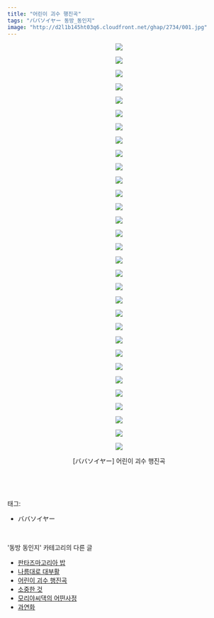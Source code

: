 ```yaml
---
title: "어린이 괴수 행진곡"
tags: "ババソイヤー 동방_동인지"
image: "http://d2l1b145ht03q6.cloudfront.net/ghap/2734/001.jpg"
---
```

<div class="article">
<p style="text-align: center; clear: none; float: none;"><img src="{{ site.imgserver1 }}/ghap/2734/001.jpg"/></p>
<p style="text-align: center; clear: none; float: none;"><img src="{{ site.imgserver1 }}/ghap/2734/002.jpg"/></p>
<p style="text-align: center; clear: none; float: none;"><img src="{{ site.imgserver1 }}/ghap/2734/003.jpg"/></p>
<p style="text-align: center; clear: none; float: none;"><img src="{{ site.imgserver1 }}/ghap/2734/004.jpg"/></p>
<p style="text-align: center; clear: none; float: none;"><img src="{{ site.imgserver1 }}/ghap/2734/005.jpg"/></p>
<p style="text-align: center; clear: none; float: none;"><img src="{{ site.imgserver1 }}/ghap/2734/006.jpg"/></p>
<p style="text-align: center; clear: none; float: none;"><img src="{{ site.imgserver1 }}/ghap/2734/007.jpg"/></p>
<p style="text-align: center; clear: none; float: none;"><img src="{{ site.imgserver1 }}/ghap/2734/008.jpg"/></p>
<p style="text-align: center; clear: none; float: none;"><img src="{{ site.imgserver1 }}/ghap/2734/009.jpg"/></p>
<p style="text-align: center; clear: none; float: none;"><img src="{{ site.imgserver1 }}/ghap/2734/010.jpg"/></p>
<p style="text-align: center; clear: none; float: none;"><img src="{{ site.imgserver1 }}/ghap/2734/011.jpg"/></p>
<p style="text-align: center; clear: none; float: none;"><img src="{{ site.imgserver1 }}/ghap/2734/012.jpg"/></p>
<p style="text-align: center; clear: none; float: none;"><img src="{{ site.imgserver1 }}/ghap/2734/013.jpg"/></p>
<p style="text-align: center; clear: none; float: none;"><img src="{{ site.imgserver1 }}/ghap/2734/014.jpg"/></p>
<p style="text-align: center; clear: none; float: none;"><img src="{{ site.imgserver1 }}/ghap/2734/015.jpg"/></p>
<p style="text-align: center; clear: none; float: none;"><img src="{{ site.imgserver1 }}/ghap/2734/016.jpg"/></p>
<p style="text-align: center; clear: none; float: none;"><img src="{{ site.imgserver1 }}/ghap/2734/017.jpg"/></p>
<p style="text-align: center; clear: none; float: none;"><img src="{{ site.imgserver1 }}/ghap/2734/018.jpg"/></p>
<p style="text-align: center; clear: none; float: none;"><img src="{{ site.imgserver1 }}/ghap/2734/019.jpg"/></p>
<p style="text-align: center; clear: none; float: none;"><img src="{{ site.imgserver1 }}/ghap/2734/020.jpg"/></p>
<p style="text-align: center; clear: none; float: none;"><img src="{{ site.imgserver1 }}/ghap/2734/021.jpg"/></p>
<p style="text-align: center; clear: none; float: none;"><img src="{{ site.imgserver1 }}/ghap/2734/022.jpg"/></p>
<p style="text-align: center; clear: none; float: none;"><img src="{{ site.imgserver1 }}/ghap/2734/023.jpg"/></p>
<p style="text-align: center; clear: none; float: none;"><img src="{{ site.imgserver1 }}/ghap/2734/024.jpg"/></p>
<p style="text-align: center; clear: none; float: none;"><img src="{{ site.imgserver1 }}/ghap/2734/025.jpg"/></p>
<p style="text-align: center; clear: none; float: none;"><img src="{{ site.imgserver1 }}/ghap/2734/026.jpg"/></p>
<p style="text-align: center; clear: none; float: none;"><img src="{{ site.imgserver1 }}/ghap/2734/027.jpg"/></p>
<p style="text-align: center; clear: none; float: none;"><img src="{{ site.imgserver1 }}/ghap/2734/028.jpg"/></p>
<p style="text-align: center; clear: none; float: none;"><img src="{{ site.imgserver1 }}/ghap/2734/029.jpg"/></p>
<p style="text-align: center; clear: none; float: none;"><img src="{{ site.imgserver1 }}/ghap/2734/030.jpg"/></p>
<p style="text-align: center; clear: none; float: none;"><img src="{{ site.imgserver1 }}/ghap/2734/031.jpg"/></p>
<p style="text-align: center; clear: none; float: none;">[ババソイヤー] 어린이 괴수 행진곡</p>
<p><br/></p>
</div><br/>
<div class="tagTrail">
<p>태그: </p>
<ul>
<li>ババソイヤー</li>
</ul>
</div><br/>
<div class="another">
<p>'동방 동인지' 카테고리의 다른 글</p>
<ul>
<li><a href="/ghap_2736">판타즈마고리아 밥</a></li>
<li><a href="/ghap_2735">나름대로 대부활</a></li>
<li><a href="/ghap_2734">어린이 괴수 행진곡</a></li>
<li><a href="/ghap_2733">소중한 것</a></li>
<li><a href="/ghap_2732">모리야씨댁의 어떤사정</a></li>
<li><a href="/ghap_2731">과연화</a></li>
</ul>
</div><br/>
<div class="cb_module cb_fluid">
<div class="cb_wrt cb_profile">
</div><!-- commentList close -->
</div><br/>
